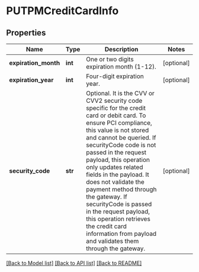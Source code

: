 # PUTPMCreditCardInfo

## Properties
Name | Type | Description | Notes
------------ | ------------- | ------------- | -------------
**expiration_month** | **int** | One or two digits expiration month (1-12).           | [optional] 
**expiration_year** | **int** | Four-digit expiration year.  | [optional] 
**security_code** | **str** | Optional. It is the CVV or CVV2 security code specific for the credit card or debit card. To ensure PCI compliance, this value is not stored and cannot be queried.   If securityCode code is not passed in the request payload, this operation only updates related fields in the payload. It does not validate the payment method through the gateway.  If securityCode is passed in the request payload, this operation retrieves the credit card information from payload and validates them through the gateway.  | [optional] 

[[Back to Model list]](../README.md#documentation-for-models) [[Back to API list]](../README.md#documentation-for-api-endpoints) [[Back to README]](../README.md)


